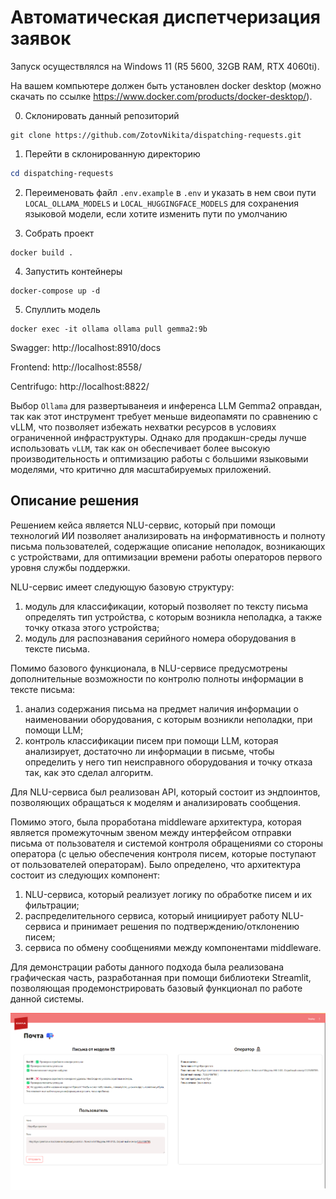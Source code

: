 # Автоматическая диспетчеризация заявок

Запуск осуществлялся на Windows 11 (R5 5600, 32GB RAM, RTX 4060ti).

На вашем компьютере должен быть установлен docker desktop (можно скачать по ссылке https://www.docker.com/products/docker-desktop/).

0. Склонировать данный репозиторий
```
git clone https://github.com/ZotovNikita/dispatching-requests.git
```

1. Перейти в склонированную директорию
```powershell
cd dispatching-requests
```

2. Переименовать файл `.env.example` в `.env` и указать в нем свои пути `LOCAL_OLLAMA_MODELS` и `LOCAL_HUGGINGFACE_MODELS` для сохранения языковой модели, если хотите изменить пути по умолчанию

3. Собрать проект
```
docker build .
```

4. Запустить контейнеры
```
docker-compose up -d
```

5. Спуллить модель
```
docker exec -it ollama ollama pull gemma2:9b
```
Swagger: http://localhost:8910/docs

Frontend: http://localhost:8558/

Centrifugo: http://localhost:8822/

Выбор `Ollama` для развертыванеия и инференса LLM Gemma2 оправдан, так как этот инструмент требует меньше видеопамяти по сравнению с vLLM, что позволяет избежать нехватки ресурсов в условиях ограниченной инфраструктуры. Однако для продакшн-среды лучше использовать `vLLM`, так как он обеспечивает более высокую производительность и оптимизацию работы с большими языковыми моделями, что критично для масштабируемых приложений.

## Описание решения

Решением кейса является NLU-сервис, который при помощи технологий ИИ позволяет анализировать на информативность и полноту письма пользователей, содержащие описание неполадок, возникающих с устройствами, для оптимизации времени работы операторов первого уровня службы поддержки.

NLU-сервис имеет следующую базовую структуру:
1) модуль для классификации, который позволяет по тексту письма определять тип устройства, с которым возникла неполадка, а также точку отказа этого устройства;
2) модуль для распознавания серийного номера оборудования в тексте письма.

Помимо базового функционала, в NLU-сервисе предусмотрены дополнительные возможности по контролю полноты информации в тексте письма:
1) анализ содержания письма на предмет наличия информации о наименовании оборудования, с которым возникли неполадки, при помощи LLM;
2) контроль классификации писем при помощи LLM, которая анализирует, достаточно ли информации в письме, чтобы определить у него тип неисправного оборудования и точку отказа так, как это сделал алгоритм.

Для NLU-сервиса был реализован API, который состоит из эндпоинтов, позволяющих обращаться к моделям и анализировать сообщения.

Помимо этого, была проработана middleware архитектура, которая является промежуточным звеном между интерфейсом отправки письма от пользователя и системой контроля обращениями со стороны оператора (с целью обеспечения контроля писем, которые поступают от пользователей операторам). Было определено, что архитектура состоит из следующих компонент:
1) NLU-сервиса, который реализует логику по обработке писем и их фильтрации;
2) распределительного сервиса, который инициирует работу NLU-сервиса и принимает решения по подтверждению/отклонению писем;
3) сервиса по обмену сообщениями между компонентами middleware.

Для демонстрации работы данного подхода была реализована графическая часть, разработанная при помощи библиотеки Streamlit, позволяющая продемонстрировать базовый функционал по работе данной системы.

![alt text](./image_2024-11-10_11-49-11.png)
